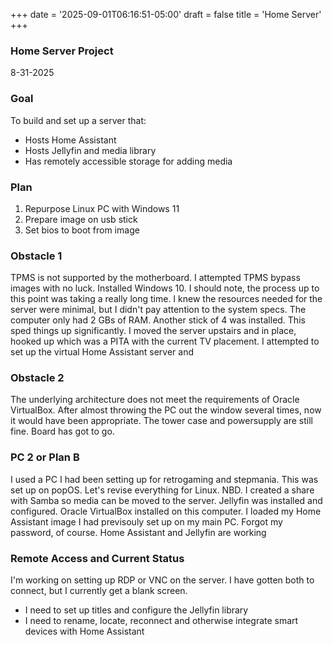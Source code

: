 +++
date = '2025-09-01T06:16:51-05:00'
draft = false
title = 'Home Server'
+++
### Home Server Project
8-31-2025

### Goal
To build and set up a server that:

- Hosts Home Assistant
- Hosts Jellyfin and media library
- Has remotely accessible storage for adding media

### Plan
1. Repurpose Linux PC with Windows 11
2. Prepare image on usb stick
3. Set bios to boot from image

### Obstacle 1
TPMS is not supported by the motherboard.
I attempted TPMS bypass images with no luck.
Installed Windows 10.
I should note, the process up to this point was taking a really long time.
I knew the resources needed for the server were minimal, but I didn't pay attention to the system specs.
The computer only had 2 GBs of RAM. Another stick of 4 was installed. This sped things up significantly.
I moved the server upstairs and in place, hooked up which was a PITA with the current TV placement.
I attempted to set up the virtual Home Assistant server and

### Obstacle 2
The underlying architecture does not meet the requirements of Oracle VirtualBox. After almost throwing the PC out the window several times, now it would have been appropriate.
The tower case and powersupply are still fine. Board has got to go.

### PC 2 or Plan B
I used a PC I had been setting up for retrogaming and stepmania. This was set up on popOS. Let's revise everything for Linux. NBD.
I created a share with Samba so media can be moved to the server. Jellyfin was installed and configured.
Oracle VirtualBox installed on this computer. I loaded my Home Assistant image I had previsouly set up on my main PC. Forgot my password, of course.
Home Assistant and Jellyfin are working

### Remote Access and Current Status
I'm working on setting up RDP or VNC on the server. I have gotten both to connect, but I currently get a blank screen.
- I need to set up titles and configure the Jellyfin library
- I need to rename, locate, reconnect and otherwise integrate smart devices with Home Assistant



